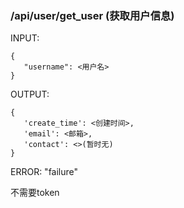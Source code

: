 ### /api/user/get_user (获取用户信息)

INPUT:

    {
       "username": <用户名>
    }

OUTPUT: 

    {
       'create_time': <创建时间>,
       'email': <邮箱>, 
       'contact': <>(暂时无)
    }

ERROR: "failure"

不需要token